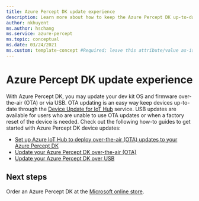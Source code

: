 ```yaml
---
title: Azure Percept DK update experience
description: Learn more about how to keep the Azure Percept DK up-to-date
author: nkhuyent
ms.author: hschang
ms.service: azure-percept
ms.topic: conceptual
ms.date: 03/24/2021
ms.custom: template-concept #Required; leave this attribute/value as-is.
---
```


# Azure Percept DK update experience

With Azure Percept DK, you may update your dev kit OS and firmware over-the-air (OTA) or via USB. OTA updating is an easy way keep devices up-to-date through the [Device Update for IoT Hub](../iot-hub-device-update/index.yml) service. USB updates are available for users who are unable to use OTA updates or when a factory reset of the device is needed. Check out the following how-to guides to get started with Azure Percept DK device updates:

- [Set up Azure IoT Hub to deploy over-the-air (OTA) updates to your Azure Percept DK](./how-to-set-up-over-the-air-updates.md)
- [Update your Azure Percept DK over-the-air (OTA)](./how-to-update-over-the-air.md)
- [Update your Azure Percept DK over USB](./how-to-update-via-usb.md)

## Next steps

Order an Azure Percept DK at the [Microsoft online store](https://go.microsoft.com/fwlink/p/?LinkId=2155270).
